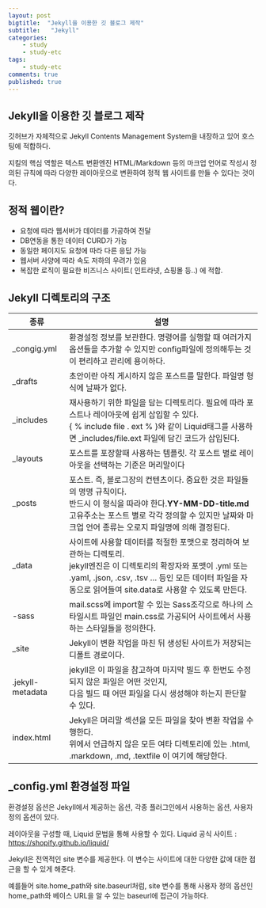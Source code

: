 ```yaml
---
layout: post
bigtitle:  "Jekyll을 이용한 깃 블로그 제작"
subtitle:   "Jekyll"
categories:
    - study
    - study-etc
tags:
    - study-etc
comments: true
published: true
---
```

## Jekyll을 이용한 깃 블로그 제작

깃허브가 자체적으로 Jekyll Contents Management System을 내장하고 있어 호스팅에 적합하다.

지킬의 핵심 역할은 텍스트 변환엔진 HTML/Markdown 등의 마크업 언어로 작성시 정의된 규칙에 따라 다양한 레이아웃으로 변환하여 정적 웹 사이트를 만들 수 있다는 것이다.

## 정적 웹이란?

* 요청에 따라 웹서버가 데이터를 가공하여 전달
* DB연동을 통한 데이터 CURD가 가능
* 동일한 페이지도 요청에 따라 다른 응답 가능
* 웹서버 사양에 따라 속도 저하의 우려가 있음
* 복잡한 로직이 필요한 비즈니스 사이트( 인트라넷, 쇼핑몰 등..) 에 적합.

## Jekyll 디렉토리의 구조

| 종류             | 설명                                                                                                                                                                                                                                       |
| ---------------- | ------------------------------------------------------------------------------------------------------------------------------------------------------------------------------------------------------------------------------------------ |
| _congig.yml      | 환경설정 정보를 보관한다. 명령어를 실행할 때 여러가지 옵션들을 추가할 수 있지만 config파일에 정의해두는 것이 편리하고 관리에 용이하다.                                                                                                     |
| _drafts          | 초안이란 아직 게시하지 않은 포스트를 말한다. 파일명 형식에 날짜가 없다.                                                                                                                                                                    |
| _includes        | 재사용하기 위한 파일을 담는 디렉토리다. 필요에 따라 포스트나 레이아웃에 쉽게 삽입할 수 있다.<br />{ % include file . ext % }와 같이 Liquid태그를 사용하면 _includes/file.ext 파일에 담긴 코드가 삽입된다.                                  |
| _layouts         | 포스트를 포장할때 사용하는 템플릿. 각 포스트 별로 레이아웃을 선택하는 기준은 머리말이다                                                                                                                                                    |
| _posts           | 포스트. 즉, 블로그장의 컨텐츠이다. 중요한 것은 파일들의 명명 규칙이다.<br />반드시 이 형식을 따라야 한다.**YY-MM-DD-title.md** 고유주소는 포스트 별로 각각 정의할 수 있지만 날짜와 마크업 언어 종류는 오로지 파일명에 의해 결정된다. |
| _data            | 사이트에 사용할 데이터를 적절한 포맷으로 정리하여 보관하는 디렉토리.<br /> jekyll엔진은 이 디렉토리의 확장자와 포맷이 .yml 또는 .yaml, .json, .csv, .tsv … 등인 모든 데이터 파일을 자동으로 읽어들여 site.data로 사용할 수 있도록 만든다. |
| -sass            | mail.scss에 import할 수 있는 Sass조각으로 하나의 스타일시트 파일인 main.css로 가공되어 사이트에서 사용하는 스타일들을 정의한다.                                                                                                            |
| _site            | Jekyll이 변환 작업을 마친 뒤 생성된 사이트가 저장되는 디폴트 경로이다.                                                                                                                                                                     |
| .jekyll-metadata | jekyll은 이 파일을 참고하여 마지막 빌드 후 한번도 수정되지 않은 파일은 어떤 것인지,<br />다음 빌드 때 어떤 파일을 다시 생성해야 하는지 판단할 수 있다.                                                                                     |
| index.html       | Jekyll은 머리말 섹션을 모든 파일을 찾아 변환 작업을 수행한다.<br />위에서 언급하지 않은 모든 여타 디렉토리에 있는 .html, .markdown, .md, .textfile 이 여기에 해당한다.                                                                     |

## _config.yml 환경설정 파일

환경설정 옵션은 Jekyll에서 제공하는 옵션, 각종 플러그인에서 사용하는 옵션, 사용자 정의 옵션이 있다.

레이아웃을 구성할 때, Liquid 문법을 통해 사용할 수 있다.
Liquid 공식 사이트 : https://shopify.github.io/liquid/

Jekyll은 전역적인 site 변수를 제공한다.
이 변수는 사이트에 대한 다양한 값에 대한 접근을 할 수 있게 해준다.

예를들어 site.home_path와 site.baseurl처럼, site 변수를 통해 사용자 정의 옵션인 home_path와 베이스 URL을 알 수 있는 baseurl에 접근이 가능하다.
